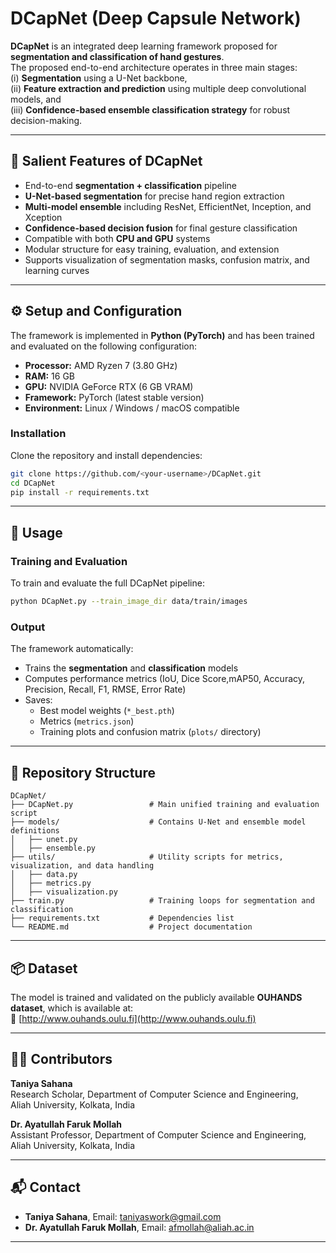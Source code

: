 # DCapNet (Deep Capsule Network)

**DCapNet** is an integrated deep learning framework proposed for **segmentation and classification of hand gestures**.  
The proposed end-to-end architecture operates in three main stages:  
(i) **Segmentation** using a U-Net backbone,  
(ii) **Feature extraction and prediction** using multiple deep convolutional models, and  
(iii) **Confidence-based ensemble classification strategy** for robust decision-making.

---

## 🔑 Salient Features of DCapNet

- End-to-end **segmentation + classification** pipeline  
- **U-Net-based segmentation** for precise hand region extraction  
- **Multi-model ensemble** including ResNet, EfficientNet, Inception, and Xception  
- **Confidence-based decision fusion** for final gesture classification  
- Compatible with both **CPU and GPU** systems  
- Modular structure for easy training, evaluation, and extension  
- Supports visualization of segmentation masks, confusion matrix, and learning curves  

---

## ⚙️ Setup and Configuration

The framework is implemented in **Python (PyTorch)** and has been trained and evaluated on the following configuration:

- **Processor:** AMD Ryzen 7 (3.80 GHz)  
- **RAM:** 16 GB  
- **GPU:** NVIDIA GeForce RTX (6 GB VRAM)  
- **Framework:** PyTorch (latest stable version)  
- **Environment:** Linux / Windows / macOS compatible  

### Installation

Clone the repository and install dependencies:
```bash
git clone https://github.com/<your-username>/DCapNet.git
cd DCapNet
pip install -r requirements.txt
```

---

## 🧠 Usage

### Training and Evaluation

To train and evaluate the full DCapNet pipeline:

```bash
python DCapNet.py --train_image_dir data/train/images                   --train_mask_dir data/train/masks                   --test_image_dir data/test/images                   --test_mask_dir data/test/masks                   --out_dir dcapnet_output
```

### Output

The framework automatically:
- Trains the **segmentation** and **classification** models  
- Computes performance metrics (IoU, Dice Score,mAP50, Accuracy, Precision, Recall, F1, RMSE, Error Rate)  
- Saves:
  - Best model weights (`*_best.pth`)
  - Metrics (`metrics.json`)
  - Training plots and confusion matrix (`plots/` directory)

---

## 📁 Repository Structure

```
DCapNet/
├── DCapNet.py                 # Main unified training and evaluation script
├── models/                    # Contains U-Net and ensemble model definitions
│   ├── unet.py
│   ├── ensemble.py
├── utils/                     # Utility scripts for metrics, visualization, and data handling
│   ├── data.py
│   ├── metrics.py
│   ├── visualization.py
├── train.py                   # Training loops for segmentation and classification
├── requirements.txt           # Dependencies list
└── README.md                  # Project documentation
```

---

## 📦 Dataset

The model is trained and validated on the publicly available **OUHANDS dataset**, which is available at:  
🔗 [http://www.ouhands.oulu.fi](http://www.ouhands.oulu.fi)

---

## 🧑‍💻 Contributors

**Taniya Sahana**  
Research Scholar, Department of Computer Science and Engineering,  
Aliah University, Kolkata, India  

**Dr. Ayatullah Faruk Mollah**  
Assistant Professor, Department of Computer Science and Engineering,  
Aliah University, Kolkata, India 

---

## 📬 Contact
- **Taniya Sahana**, Email: [taniyaswork@gmail.com](mailto:taniyaswork@gmail.com)
- **Dr. Ayatullah Faruk Mollah**, Email: [afmollah@aliah.ac.in](mailto:afmollah@aliah.ac.in)  
---
